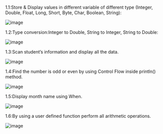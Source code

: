 1.1:Store & Display values in different variable of different type (Integer, Double, Float, Long, Short, Byte, Char, Boolean, String):

![image](https://github.com/PALAKARDESHNA/MAD_Practical-1_21012021006/assets/98075245/1882b865-5d63-474d-95a3-e44d04b464c4)

1.2:Type conversion:Integer to Double, String to Integer, String to Double:

![image](https://github.com/PALAKARDESHNA/MAD_Practical-1_21012021006/assets/98075245/afa7bf08-27a8-4965-b5cb-9f4d193c1f76)

1.3:Scan student’s information and display all the data.

![image](https://github.com/PALAKARDESHNA/MAD_Practical-1_21012021006/assets/98075245/bb646351-0bcc-4600-9380-116fc4859259)

1.4:Find the number is odd or even by using Control Flow inside println() method.

![image](https://github.com/PALAKARDESHNA/MAD_Practical-1_21012021006/assets/98075245/8dd6cadb-fe81-417a-8952-27cc45997534)

1.5:Display month name using When.

![image](https://github.com/PALAKARDESHNA/MAD_Practical-1_21012021006/assets/98075245/f2ecd639-0498-48dd-9703-b9253f8a1580)

1.6:By using a user defined function perform all arithmetic operations.

![image](https://github.com/PALAKARDESHNA/MAD_Practical-1_21012021006/assets/98075245/a61f814c-6e6e-42b7-a57a-b00fd501fdc0)
